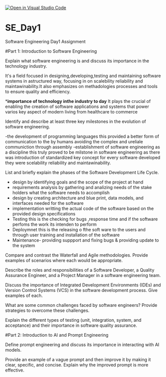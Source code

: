 [![Open in Visual Studio Code](https://classroom.github.com/assets/open-in-vscode-2e0aaae1b6195c2367325f4f02e2d04e9abb55f0b24a779b69b11b9e10269abc.svg)](https://classroom.github.com/online_ide?assignment_repo_id=16854279&assignment_repo_type=AssignmentRepo)
# SE_Day1
Software Engineering Day1 Assignment

#Part 1: Introduction to Software Engineering

Explain what software engineering is and discuss its importance in the technology industry.

It's a field focused in designing,developing,testing and maintaining software systems in astructured way, focusing in on scalebility reliability and maintawinability.It also emphasizes on methadologies processes and tools to ensure quality and efficiency.

***importance of technology inthe industry to day**
It plays the crucial of enabling the creation of software applications and systems that power varios key aspect of modern living from healthcare to commerce 

Identify and describe at least three key milestones in the evolution of software engineering.

-the development of programming languages this provided a better form of communication to the by humans avoiding the complex and ureliale communiction through assembly
-establishment of software engineering as a discipline this truly proved to be milstone in software engineering as there was introduction of standardized key concept for every software developed they were scelability reliability and maintawinability.

List and briefly explain the phases of the Software Development Life Cycle.
- design by identifying goals and the scope of the project at hand
- requirements analysis by gathering and analizing needs of the stake holders what the software needs to accomplish
- design by creating architecture and blue print,  data models, and interfaces needed for the software
- implementation writting the actual code of the software based on the provided design specifications
- Testing this is the checking for bugs ,response time and if the software perfoms the work its intenden to perform
- Deploymnet this is the releasing o fthe soft ware to the users and through user training and installation of the software
- Maintenance- providing suppport and fixing bugs & providing update to the system


Compare and contrast the Waterfall and Agile methodologies. Provide examples of scenarios where each would be appropriate.


Describe the roles and responsibilities of a Software Developer, a Quality Assurance Engineer, and a Project Manager in a software engineering team.


Discuss the importance of Integrated Development Environments (IDEs) and Version Control Systems (VCS) in the software development process. Give examples of each.


What are some common challenges faced by software engineers? Provide strategies to overcome these challenges.


Explain the different types of testing (unit, integration, system, and acceptance) and their importance in software quality assurance.


#Part 2: Introduction to AI and Prompt Engineering


Define prompt engineering and discuss its importance in interacting with AI models.


Provide an example of a vague prompt and then improve it by making it clear, specific, and concise. Explain why the improved prompt is more effective.
